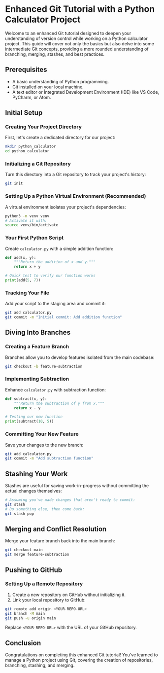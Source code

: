 
# Enhanced Git Tutorial with a Python Calculator Project

Welcome to an enhanced Git tutorial designed to deepen your understanding of version control while working on a Python calculator project. This guide will cover not only the basics but also delve into some intermediate Git concepts, providing a more rounded understanding of branching, merging, stashes, and best practices.

## Prerequisites

- A basic understanding of Python programming.
- Git installed on your local machine. 
- A text editor or Integrated Development Environment (IDE) like VS Code, PyCharm, or Atom.

## Initial Setup

### Creating Your Project Directory

First, let's create a dedicated directory for our project:

```bash
mkdir python_calculator
cd python_calculator
```

### Initializing a Git Repository

Turn this directory into a Git repository to track your project's history:

```bash
git init
```

### Setting Up a Python Virtual Environment (Recommended)

A virtual environment isolates your project's dependencies:

```bash
python3 -m venv venv
# Activate it with:
source venv/bin/activate
```

### Your First Python Script

Create `calculator.py` with a simple addition function:

```python
def add(x, y):
    """Return the addition of x and y."""
    return x + y

# Quick test to verify our function works
print(add(5, 7))
```

### Tracking Your File

Add your script to the staging area and commit it:

```bash
git add calculator.py
git commit -m "Initial commit: Add addition function"
```

## Diving Into Branches

### Creating a Feature Branch

Branches allow you to develop features isolated from the main codebase:

```bash
git checkout -b feature-subtraction
```

### Implementing Subtraction

Enhance `calculator.py` with subtraction function:

```python
def subtract(x, y):
    """Return the subtraction of y from x."""
    return x - y

# Testing our new function
print(subtract(10, 5))
```

### Committing Your New Feature

Save your changes to the new branch:

```bash
git add calculator.py
git commit -m "Add subtraction function"
```

## Stashing Your Work

Stashes are useful for saving work-in-progress without committing the actual changes themselves:

```bash
# Assuming you've made changes that aren't ready to commit:
git stash
# Do something else, then come back:
git stash pop
```

## Merging and Conflict Resolution

Merge your feature branch back into the main branch:

```bash
git checkout main
git merge feature-subtraction
```

## Pushing to GitHub

### Setting Up a Remote Repository

1. Create a new repository on GitHub without initializing it.
2. Link your local repository to GitHub:

```bash
git remote add origin <YOUR-REPO-URL>
git branch -M main
git push -u origin main
```

Replace `<YOUR-REPO-URL>` with the URL of your GitHub repository.

## Conclusion

Congratulations on completing this enhanced Git tutorial! You've learned to manage a Python project using Git, covering the creation of repositories, branching, stashing, and merging. 

```
